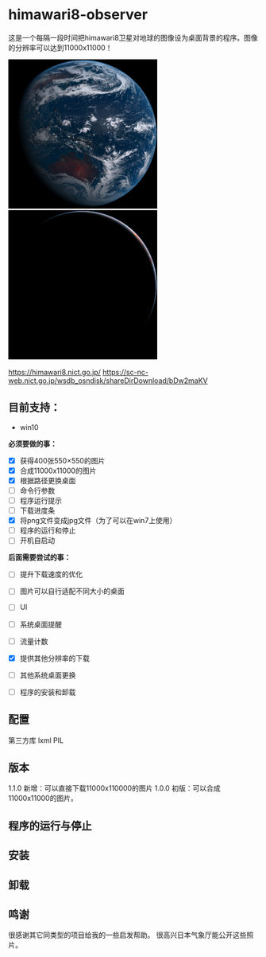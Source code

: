 # himawari8-observer

这是一个每隔一段时间把himawari8卫星对地球的图像设为桌面背景的程序。图像的分辨率可以达到11000x11000！

<img src="https://github.com/zhengqingquan/gallery/blob/main/himawari8-observer/1/235000_0_0.png?raw=true" width="300" >
<img src="https://github.com/zhengqingquan/gallery/blob/main/himawari8-observer/1/154000_0_0.png?raw=true" width="300">

https://himawari8.nict.go.jp/
https://sc-nc-web.nict.go.jp/wsdb_osndisk/shareDirDownload/bDw2maKV


## 目前支持：
* win10


**必须要做的事：**
- [x] 获得400张550×550的图片
- [x] 合成11000x11000的图片
- [x] 根据路径更换桌面
- [ ] 命令行参数
- [ ] 程序运行提示
- [ ] 下载进度条
- [x] 将png文件变成jpg文件（为了可以在win7上使用）
- [ ] 程序的运行和停止
- [ ] 开机自启动

**后面需要尝试的事：**
- [ ] 提升下载速度的优化
- [ ] 图片可以自行适配不同大小的桌面
- [ ] UI
- [ ] 系统桌面提醒
- [ ] 流量计数
- [x] 提供其他分辨率的下载
- [ ] 其他系统桌面更换
- [ ] 程序的安装和卸载


## 配置
第三方库
lxml
PIL

## 版本
1.1.0 新增：可以直接下载11000x110000的图片
1.0.0 初版：可以合成11000x11000的图片。

## 程序的运行与停止


## 安装


## 卸载


## 鸣谢
很感谢其它同类型的项目给我的一些启发帮助。
很高兴日本气象厅能公开这些照片。